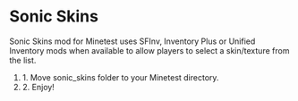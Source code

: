 <h1>Sonic Skins</h1>

Sonic Skins mod for Minetest uses SFInv, Inventory Plus or Unified Inventory mods when
available to allow players to select a skin/texture from the list.

<ol>
  <li> 1. Move sonic_skins folder to your Minetest directory.
  <li> 2. Enjoy!
</ol>
